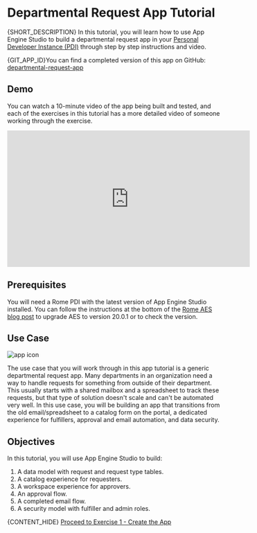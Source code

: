# Departmental Request App Tutorial

{SHORT_DESCRIPTION} In this tutorial, you will learn how to use App Engine Studio to build a departmental request app in your [Personal Developer Instance (PDI)](https://developer.servicenow.com/dev.do#!/guides/rome/developer-program/pdi-guide/personal-developer-instance-guide-introduction) through step by step instructions and video.

{GIT_APP_ID}You can find a completed version of this app on GitHub: [departmental-request-app](https://github.com/ServiceNowDevProgram/departmental-request-app)

<!-- This is commented out. GIT_APP_ID -> https://github.com/ServiceNowDevProgram/departmental-request-app -->

## Demo

You can watch a 10-minute video of the app being built and tested, and each of the exercises in this tutorial has a more detailed video of someone working through the exercise.

<!--[![Overall app build video](https://img.youtube.com/vi/fy3RWHhlr0k/0.jpg)](https://www.youtube.com/watch?v=fy3RWHhlr0k)-->

<iframe id="video" width="560" height="315" src="https://www.youtube.com/embed/fy3RWHhlr0k/" frameborder="0" allow="autoplay; encrypted-media" allowfullscreen=""></iframe>

## Prerequisites

You will need a Rome PDI with the latest version of App Engine Studio installed. You can follow the instructions at the bottom of the [Rome AES blog post](https://devlink.sn/rome-aes?utm_source=app-tutorial) to upgrade AES to version 20.0.1 or to check the version.

## Use Case

![app icon](images/deptreqicon.png)

The use case that you will work through in this app tutorial is a generic departmental request app. Many departments in an organization need a way to handle requests for something from outside of their department. This usually starts with a shared mailbox and a spreadsheet to track these requests, but that type of solution doesn't scale and can't be automated very well. In this use case, you will be building an app that transitions from the old email/spreadsheet to a catalog form on the portal, a dedicated experience for fulfillers, approval and email automation, and data security.

## Objectives

In this tutorial, you will use App Engine Studio to build:

1. A data model with request and request type tables.
1. A catalog experience for requesters.
1. A workspace experience for approvers.
1. An approval flow.
1. A completed email flow.
1. A security model with fulfiller and admin roles.

{CONTENT_HIDE} [Proceed to Exercise 1 - Create the App](Exercise1-CreateApp.md)
